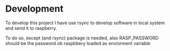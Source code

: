 # Development

To develop this project I have use rsync to develop software in local system and send it to raspberry.

To do so, except (and rsync) package is needed, also RASP_PASSWORD should be the password ob raspbbery loaded as enviorment variable